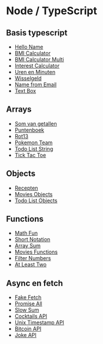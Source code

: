 # Node / TypeScript

<!-- array-sum              filter-numbers       pokemon-team    som-van-getallen
at-least-two           hello-name           promise-all     text-box
bitcoin-api            interest-calculator  puntenboek      tic-tac-toe
bmi-calculator         joke-api             recepten        todo-list-objects
bmi-calculator-multi   math-fun             rot13           todo-list-string
cocktails-api          movies-functions     school-api      unix-timestamp-api
cocktails-promise-all  movies-objects       short-notation  uren-en-minuten
fake-fetch             name-from-email      slow-sum        wisselgeld -->

## Basis typescript

- [Hello Name](./node-typescript/hello-name)
- [BMI Calculator](./node-typescript/bmi-calculator)
- [BMI Calculator Multi](./node-typescript/bmi-calculator-multi)
- [Interest Calculator](./node-typescript/interest-calculator)
- [Uren en Minuten](./node-typescript/uren-en-minuten)
- [Wisselgeld](./node-typescript/wisselgeld)
- [Name from Email](./node-typescript/name-from-email)
- [Text Box](./node-typescript/text-box)

## Arrays

- [Som van getallen](./node-typescript/som-van-getallen)
- [Puntenboek](./node-typescript/puntenboek)
- [Rot13](./node-typescript/rot13)
- [Pokemon Team](./node-typescript/pokemon-team)
- [Todo List String](./node-typescript/todo-list-string)
- [Tick Tac Toe](./node-typescript/tic-tac-toe)

## Objects

- [Recepten](./node-typescript/recepten)
- [Movies Objects](./node-typescript/movies-objects)
- [Todo List Objects](./node-typescript/todo-list-objects)

## Functions

- [Math Fun](./node-typescript/math-fun)
- [Short Notation](./node-typescript/short-notation)
- [Array Sum](./node-typescript/array-sum)
- [Movies Functions](./node-typescript/movies-functions)
- [Filter Numbers](./node-typescript/filter-numbers)
- [At Least Two](./node-typescript/at-least-two)

## Async en fetch

- [Fake Fetch](./node-typescript/fake-fetch)
- [Promise All](./node-typescript/promise-all)
- [Slow Sum](./node-typescript/slow-sum)
- [Cocktails API](./node-typescript/cocktails-api)
- [Unix Timestamp API](./node-typescript/unix-timestamp-api)
- [Bitcoin API](./node-typescript/bitcoin-api)
- [Joke API](./node-typescript/joke-api)
